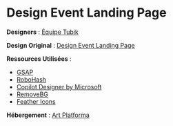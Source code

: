 # Design Event Landing Page

**Designers** : [Équipe Tubik](https://dribbble.com/Tubik)

**Design Original** : [Design Event Landing Page](https://dribbble.com/shots/5473134-Design-Event-Landing-Page)

**Ressources Utilisées** :
- [GSAP](https://gsap.com/)
- [RoboHash](https://robohash.org)
- [Copilot Designer by Microsoft](https://www.bing.com/images/create)
- [RemoveBG](https://www.remove.bg/fr)
- [Feather Icons](https://feathericons.com/)

**Hébergement** : [Art Platforma](https://patzi275-artplatforma.surge.sh)

